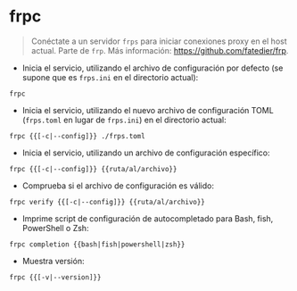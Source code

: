 # frpc

> Conéctate a un servidor `frps` para iniciar conexiones proxy en el host actual.
> Parte de `frp`.
> Más información: <https://github.com/fatedier/frp>.

- Inicia el servicio, utilizando el archivo de configuración por defecto (se supone que es `frps.ini` en el directorio actual):

`frpc`

- Inicia el servicio, utilizando el nuevo archivo de configuración TOML (`frps.toml` en lugar de `frps.ini`) en el directorio actual:

`frpc {{[-c|--config]}} ./frps.toml`

- Inicia el servicio, utilizando un archivo de configuración específico:

`frpc {{[-c|--config]}} {{ruta/al/archivo}}`

- Comprueba si el archivo de configuración es válido:

`frpc verify {{[-c|--config]}} {{ruta/al/archivo}}`

- Imprime script de configuración de autocompletado para Bash, fish, PowerShell o Zsh:

`frpc completion {{bash|fish|powershell|zsh}}`

- Muestra versión:

`frpc {{[-v|--version]}}`
